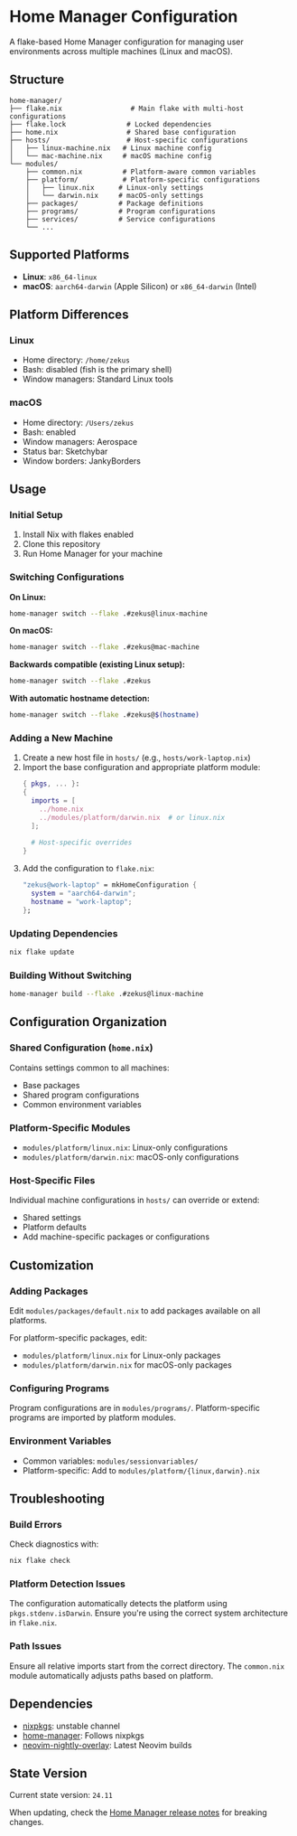 # Home Manager Configuration

A flake-based Home Manager configuration for managing user environments across multiple machines (Linux and macOS).

## Structure

```
home-manager/
├── flake.nix                 # Main flake with multi-host configurations
├── flake.lock               # Locked dependencies
├── home.nix                 # Shared base configuration
├── hosts/                   # Host-specific configurations
│   ├── linux-machine.nix   # Linux machine config
│   └── mac-machine.nix     # macOS machine config
└── modules/
    ├── common.nix          # Platform-aware common variables
    ├── platform/           # Platform-specific configurations
    │   ├── linux.nix      # Linux-only settings
    │   └── darwin.nix     # macOS-only settings
    ├── packages/          # Package definitions
    ├── programs/          # Program configurations
    ├── services/          # Service configurations
    └── ...
```

## Supported Platforms

- **Linux**: `x86_64-linux`
- **macOS**: `aarch64-darwin` (Apple Silicon) or `x86_64-darwin` (Intel)

## Platform Differences

### Linux
- Home directory: `/home/zekus`
- Bash: disabled (fish is the primary shell)
- Window managers: Standard Linux tools

### macOS
- Home directory: `/Users/zekus`
- Bash: enabled
- Window managers: Aerospace
- Status bar: Sketchybar
- Window borders: JankyBorders

## Usage

### Initial Setup

1. Install Nix with flakes enabled
2. Clone this repository
3. Run Home Manager for your machine

### Switching Configurations

**On Linux:**
```bash
home-manager switch --flake .#zekus@linux-machine
```

**On macOS:**
```bash
home-manager switch --flake .#zekus@mac-machine
```

**Backwards compatible (existing Linux setup):**
```bash
home-manager switch --flake .#zekus
```

**With automatic hostname detection:**
```bash
home-manager switch --flake .#zekus@$(hostname)
```

### Adding a New Machine

1. Create a new host file in `hosts/` (e.g., `hosts/work-laptop.nix`)
2. Import the base configuration and appropriate platform module:
   ```nix
   { pkgs, ... }:
   {
     imports = [
       ../home.nix
       ../modules/platform/darwin.nix  # or linux.nix
     ];
     
     # Host-specific overrides
   }
   ```
3. Add the configuration to `flake.nix`:
   ```nix
   "zekus@work-laptop" = mkHomeConfiguration {
     system = "aarch64-darwin";
     hostname = "work-laptop";
   };
   ```

### Updating Dependencies

```bash
nix flake update
```

### Building Without Switching

```bash
home-manager build --flake .#zekus@linux-machine
```

## Configuration Organization

### Shared Configuration (`home.nix`)
Contains settings common to all machines:
- Base packages
- Shared program configurations
- Common environment variables

### Platform-Specific Modules
- `modules/platform/linux.nix`: Linux-only configurations
- `modules/platform/darwin.nix`: macOS-only configurations

### Host-Specific Files
Individual machine configurations in `hosts/` can override or extend:
- Shared settings
- Platform defaults
- Add machine-specific packages or configurations

## Customization

### Adding Packages
Edit `modules/packages/default.nix` to add packages available on all platforms.

For platform-specific packages, edit:
- `modules/platform/linux.nix` for Linux-only packages
- `modules/platform/darwin.nix` for macOS-only packages

### Configuring Programs
Program configurations are in `modules/programs/`. Platform-specific programs are imported by platform modules.

### Environment Variables
- Common variables: `modules/sessionvariables/`
- Platform-specific: Add to `modules/platform/{linux,darwin}.nix`

## Troubleshooting

### Build Errors
Check diagnostics with:
```bash
nix flake check
```

### Platform Detection Issues
The configuration automatically detects the platform using `pkgs.stdenv.isDarwin`. Ensure you're using the correct system architecture in `flake.nix`.

### Path Issues
Ensure all relative imports start from the correct directory. The `common.nix` module automatically adjusts paths based on platform.

## Dependencies

- [nixpkgs](https://github.com/nixos/nixpkgs): unstable channel
- [home-manager](https://github.com/nix-community/home-manager): Follows nixpkgs
- [neovim-nightly-overlay](https://github.com/nix-community/neovim-nightly-overlay): Latest Neovim builds

## State Version

Current state version: `24.11`

When updating, check the [Home Manager release notes](https://github.com/nix-community/home-manager/blob/master/docs/release-notes/rl-2411.adoc) for breaking changes.